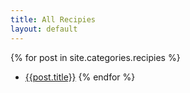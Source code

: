 ```yaml
---
title: All Recipies 
layout: default
---
```


{% for post in site.categories.recipies %}
 - [{{post.title}}]({{post.url}})
{% endfor %}
